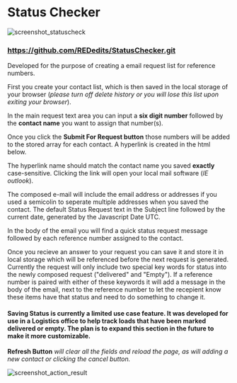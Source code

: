 # Status Checker

![screenshot_statuscheck](https://cloud.githubusercontent.com/assets/7362161/12534365/b9e8ccc8-c20a-11e5-968b-c82a317e7f6c.png)

### https://github.com/REDedits/StatusChecker.git


Developed for the purpose of creating a email request list for reference numbers.

First you create your contact list, which is then saved in the local storage of your browser (*please turn off delete history or you will lose this list upon exiting your browser*).

In the main request text area you can input a **six digit number** followed by the **contact name** you want to assign that number(s). 

Once you click the **Submit For Request button** those numbers will be added to the stored array for each contact. A hyperlink is created in the html below.

The hyperlink name should match the contact name you saved **exactly** case-sensitive. Clicking the link will open your local mail software (*IE outlook*).

The composed e-mail will include the email address or addresses if you used a semicolin to seperate multiple addresses when you saved the contact. The default Status Request text in the Subject line followed by the current date, generated by the Javascript Date UTC.

In the body of the email you will find a quick status request message followed by each reference number assigned to the contact.

Once you recieve an answer to your request you can save it and store it in local storage which will be referenced before the next request is generated. Currently the request will only include two special key words for status into the newly composed request ("delivered" and "Empty"). If a reference number is paired with either of these keywords it will add a message in the body of the email, next to the reference number to let the recepient know these items have that status and need to do something to change it.

#### Saving Status is currently a limited use case feature. It was developed for use in a Logistics office to help track loads that have been marked delivered or empty. The plan is to expand this section in the future to make it more customizable.

**Refresh Button** *will clear all the fields and reload the page, as will adding a new contact or clicking the cancel button.*

![screenshot_action_result](https://cloud.githubusercontent.com/assets/7362161/12534310/a6b1b8c0-c207-11e5-9055-11e561aaad3b.png)
